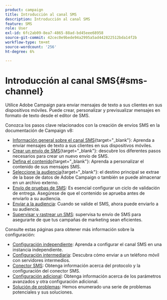 ```yaml
---
product: campaign
title: Introducción al canal SMS
description: Introducción al canal SMS
feature: SMS
role: User
exl-id: 6fc2ab09-8ea7-4865-88ad-bd45eee68958
source-git-commit: 42cec0e9bede94a2995a5ad442822512bda14f2b
workflow-type: tm+mt
source-wordcount: '256'
ht-degree: 6%

---
```


# Introducción al canal SMS{#sms-channel}

Utilice Adobe Campaign para enviar mensajes de texto a sus clientes en sus dispositivos móviles. Puede crear, personalizar y previsualizar mensajes en formato de texto desde el editor de SMS.

Conozca los pasos clave relacionados con la creación de envíos SMS en la documentación de Campaign v8:

* [Información general sobre el canal SMS](https://experienceleague.adobe.com/docs/campaign/campaign-v8/send/sms/sms.html){target="_blank"}: Aprenda a enviar mensajes de texto a sus clientes en sus dispositivos móviles.
* [Crear un envío de SMS](https://experienceleague.adobe.com/docs/campaign/campaign-v8/send/sms/create-sms/create-sms.html){target="_blank"}: descubre los diferentes pasos necesarios para crear un nuevo envío de SMS.
* [Defina el contenido](https://experienceleague.adobe.com/docs/campaign/campaign-v8/send/sms/create-sms/sms-content.html){target="_blank"}: Aprenda a personalizar el contenido de sus mensajes SMS.
* [Seleccione la audiencia](https://experienceleague.adobe.com/docs/campaign/campaign-v8/send/sms/create-sms/sms-audience.html){target="_blank"}: el destino principal se extrae de la base de datos de Adobe Campaign o también se puede almacenar en un archivo externo.
* [Envío de pruebas de SMS](https://experienceleague.adobe.com/docs/campaign/campaign-v8/send/sms/validate-sms/sms-proofs.html): Es esencial configurar un ciclo de validación de entrega. Asegúrese de que el contenido se aprueba antes de enviarlo a su audiencia.
* [Enviar a la audiencia](https://experienceleague.adobe.com/docs/campaign/campaign-v8/send/sms/validate-sms/sms-send.html?lang=es): Cuando se valide el SMS, ahora puede enviarlo a su audiencia.
* [Supervisar y rastrear un SMS](https://experienceleague.adobe.com/docs/campaign/campaign-v8/send/sms/sms-monitor.html): supervisa tu envío de SMS para asegurarte de que tus campañas de marketing sean eficientes.

Consulte estas páginas para obtener más información sobre la configuración:

* [Configuración independiente](sms-set-up.md): Aprenda a configurar el canal SMS en una instancia independiente.
* [Configuración intermediaria](sms-set-up-mid.md): Descubra cómo enviar a un teléfono móvil con servidores intermedios.
* [Conector SMS](sms-protocol.md): Obtenga información acerca del protocolo y la configuración del conector SMS.
* [Configuración adicional](sms-send.md): Obtenga información acerca de los parámetros avanzados y otra configuración adicional.
* [Solución de problemas](troubleshooting-sms.md): Hemos enumerado una serie de problemas potenciales y sus soluciones.

<!--
Use Adobe Campaign to send personalized SMS messages.

Before starting sending SMS:

* Make sure recipient profiles contain at least a mobile phone in their profile.
* Learn more about the Adobe Campaign [Delivery best practices](delivery-best-practices.md).

The key steps to send a SMS are as follows:

* [Configure the SMS channel](sms-set-up.md)
* [Create a SMS delivery](sms-create.md)
* [Define the audience](sms-create.md#selecting-the-target-population)
* [Define the SMS content](sms-create.md#defining-the-sms-content)
* [Send, monitor and track SMS](sms-send.md)
* [Troubleshoot](troubleshooting-sms.md)

In addition, you need to be familiar with SMS protocol and settings. Walk through the connection set up between Adobe Campaign and a SMPP provider in [this document](sms-protocol.md)

For global information on how to create a delivery, refer to [this section](steps-about-delivery-creation-steps.md).

>[!NOTE]
>
>Adobe Campaign also lets you submit notifications on mobile terminals, via its **Adobe Campaign Mobile App Channel (NMAC)** option. 
> 
>For more on this, refer to the [Get started with mobile app channel](about-mobile-app-channel.md) section.
-->